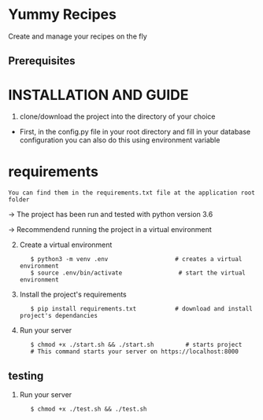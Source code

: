 # Yummy Recipes

Create and manage your recipes on the fly

## Prerequisites

# INSTALLATION AND GUIDE

1. clone/download the project into the directory of your choice

- First, in the config.py file in your root directory and fill in your database configuration you can also do this using environment variable

# requirements

    You can find them in the requirements.txt file at the application root folder

-> The project has been run and tested with python version 3.6

-> Recommendend running the project in a virtual environment


2. Create a virtual environment

          $ python3 -m venv .env                   # creates a virtual environment
          $ source .env/bin/activate                # start the virtual environment

3. Install the project's requirements 

          $ pip install requirements.txt           # download and install project's dependancies


4. Run your server

          $ chmod +x ./start.sh && ./start.sh         # starts project
          # This command starts your server on https://localhost:8000

## testing

1. Run your server

          $ chmod +x ./test.sh && ./test.sh

